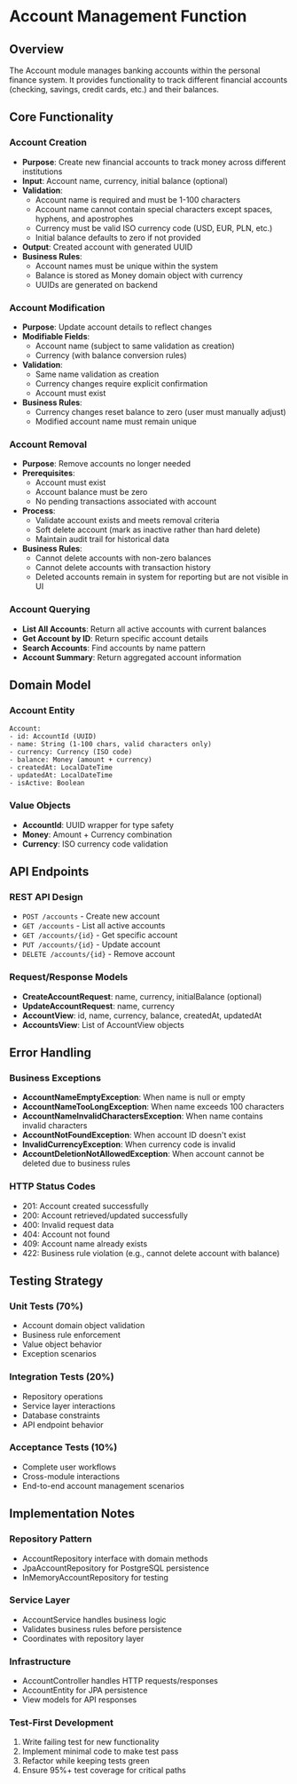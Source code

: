 # Account Management Function

## Overview
The Account module manages banking accounts within the personal finance system. It provides functionality to track different financial accounts (checking, savings, credit cards, etc.) and their balances.

## Core Functionality

### Account Creation
- **Purpose**: Create new financial accounts to track money across different institutions
- **Input**: Account name, currency, initial balance (optional)
- **Validation**:
  - Account name is required and must be 1-100 characters
  - Account name cannot contain special characters except spaces, hyphens, and apostrophes
  - Currency must be valid ISO currency code (USD, EUR, PLN, etc.)
  - Initial balance defaults to zero if not provided
- **Output**: Created account with generated UUID
- **Business Rules**:
  - Account names must be unique within the system
  - Balance is stored as Money domain object with currency
  - UUIDs are generated on backend

### Account Modification
- **Purpose**: Update account details to reflect changes
- **Modifiable Fields**:
  - Account name (subject to same validation as creation)
  - Currency (with balance conversion rules)
- **Validation**:
  - Same name validation as creation
  - Currency changes require explicit confirmation
  - Account must exist
- **Business Rules**:
  - Currency changes reset balance to zero (user must manually adjust)
  - Modified account name must remain unique

### Account Removal
- **Purpose**: Remove accounts no longer needed
- **Prerequisites**:
  - Account must exist
  - Account balance must be zero
  - No pending transactions associated with account
- **Process**:
  - Validate account exists and meets removal criteria
  - Soft delete account (mark as inactive rather than hard delete)
  - Maintain audit trail for historical data
- **Business Rules**:
  - Cannot delete accounts with non-zero balances
  - Cannot delete accounts with transaction history
  - Deleted accounts remain in system for reporting but are not visible in UI

### Account Querying
- **List All Accounts**: Return all active accounts with current balances
- **Get Account by ID**: Return specific account details
- **Search Accounts**: Find accounts by name pattern
- **Account Summary**: Return aggregated account information

## Domain Model

### Account Entity
```
Account:
- id: AccountId (UUID)
- name: String (1-100 chars, valid characters only)
- currency: Currency (ISO code)
- balance: Money (amount + currency)
- createdAt: LocalDateTime
- updatedAt: LocalDateTime
- isActive: Boolean
```

### Value Objects
- **AccountId**: UUID wrapper for type safety
- **Money**: Amount + Currency combination
- **Currency**: ISO currency code validation

## API Endpoints

### REST API Design
- `POST /accounts` - Create new account
- `GET /accounts` - List all active accounts
- `GET /accounts/{id}` - Get specific account
- `PUT /accounts/{id}` - Update account
- `DELETE /accounts/{id}` - Remove account

### Request/Response Models
- **CreateAccountRequest**: name, currency, initialBalance (optional)
- **UpdateAccountRequest**: name, currency
- **AccountView**: id, name, currency, balance, createdAt, updatedAt
- **AccountsView**: List of AccountView objects

## Error Handling

### Business Exceptions
- **AccountNameEmptyException**: When name is null or empty
- **AccountNameTooLongException**: When name exceeds 100 characters
- **AccountNameInvalidCharactersException**: When name contains invalid characters
- **AccountNotFoundException**: When account ID doesn't exist
- **InvalidCurrencyException**: When currency code is invalid
- **AccountDeletionNotAllowedException**: When account cannot be deleted due to business rules

### HTTP Status Codes
- 201: Account created successfully
- 200: Account retrieved/updated successfully
- 400: Invalid request data
- 404: Account not found
- 409: Account name already exists
- 422: Business rule violation (e.g., cannot delete account with balance)

## Testing Strategy

### Unit Tests (70%)
- Account domain object validation
- Business rule enforcement
- Value object behavior
- Exception scenarios

### Integration Tests (20%)
- Repository operations
- Service layer interactions
- Database constraints
- API endpoint behavior

### Acceptance Tests (10%)
- Complete user workflows
- Cross-module interactions
- End-to-end account management scenarios

## Implementation Notes

### Repository Pattern
- AccountRepository interface with domain methods
- JpaAccountRepository for PostgreSQL persistence
- InMemoryAccountRepository for testing

### Service Layer
- AccountService handles business logic
- Validates business rules before persistence
- Coordinates with repository layer

### Infrastructure
- AccountController handles HTTP requests/responses
- AccountEntity for JPA persistence
- View models for API responses

### Test-First Development
1. Write failing test for new functionality
2. Implement minimal code to make test pass
3. Refactor while keeping tests green
4. Ensure 95%+ test coverage for critical paths